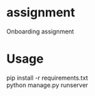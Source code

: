 # assignment
Onboarding assignment


# Usage

pip install -r requirements.txt
</br>python manage.py runserver
